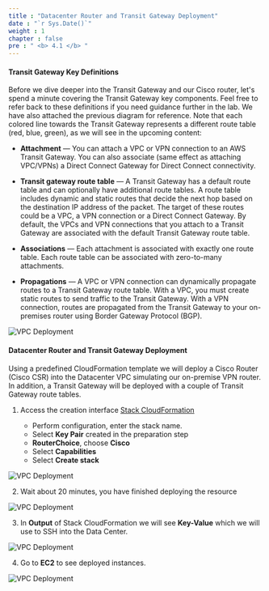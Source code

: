 ```yaml
---
title : "Datacenter Router and Transit Gateway Deployment"
date : "`r Sys.Date()`"
weight : 1
chapter : false
pre : " <b> 4.1 </b> "
---
```

#### Transit Gateway Key Definitions

Before we dive deeper into the Transit Gateway and our Cisco router, let's spend a minute covering the Transit Gateway key components. Feel free to refer back to these definitions if you need guidance further in the lab. We have also attached the previous diagram for reference. Note that each colored line towards the Transit Gateway represents a different route table (red, blue, green), as we will see in the upcoming content:

   - **Attachment** — You can attach a VPC or VPN connection to an AWS Transit Gateway. You can also associate (same effect as attaching VPC/VPNs) a Direct Connect Gateway for Direct Connect connectivity.

   - **Transit gateway route table** — A Transit Gateway has a default route table and can optionally have additional route tables. A route table includes dynamic and static routes that decide the next hop based on the destination IP address of the packet. The target of these routes could be a VPC, a VPN connection or a Direct Connect Gateway. By default, the VPCs and VPN connections that you attach to a Transit Gateway are associated with the default Transit Gateway route table.

   - **Associations** — Each attachment is associated with exactly one route table. Each route table can be associated with zero-to-many attachments.

   - **Propagations** — A VPC or VPN connection can dynamically propagate routes to a Transit Gateway route table. With a VPC, you must create static routes to send traffic to the Transit Gateway. With a VPN connection, routes are propagated from the Transit Gateway to your on-premises router using Border Gateway Protocol (BGP).


![VPC Deployment](/images/hybrid-tgw-diagram.png?featherlight=false&width=70pc)


#### Datacenter Router and Transit Gateway Deployment

Using a predefined CloudFormation template we will deploy a Cisco Router (Cisco CSR) into the Datacenter VPC simulating our on-premise VPN router. In addition, a Transit Gateway will be deployed with a couple of Transit Gateway route tables.

1. Access the creation interface [Stack CloudFormation](https://console.aws.amazon.com/cloudformation/home?region=us-east-1#/stacks/create/review?stackName=tgw-csr&templateURL=https://ee-assets-prod-us-east-1.s3.amazonaws.com/modules/c1bed8fa7fe74c40bcf1d5397530fdcb/v1/IntermediateLab.2.tgw-csr.yaml&param_AvailabilityZoneA=us-east-1a&param_AvailabilityZoneB=us-east-1b&param_ParentStack=tgw)

   - Perform configuration, enter the stack name.
   - Select **Key Pair** created in the preparation step
   - **RouterChoice**, choose **Cisco**
   - Select **Capabilities**
   - Select **Create stack**

![VPC Deployment](/images/Lab-1/7/0001.png?featherlight=false&width=90pc)

2. Wait about 20 minutes, you have finished deploying the resource

![VPC Deployment](/images/Lab-1/7/0002.png?featherlight=false&width=90pc)

3. In **Output** of Stack CloudFormation we will see **Key-Value** which we will use to SSH into the Data Center.


![VPC Deployment](/images/Lab-1/7/0003.png?featherlight=false&width=90pc)

4. Go to **EC2** to see deployed instances.

![VPC Deployment](/images/Lab-1/7/0004.png?featherlight=false&width=90pc)